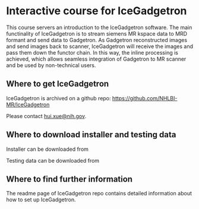 # Interactive course for IceGadgetron

This course servers an introduction to the IceGadgetron software. The main functinality of IceGadgetron is to stream siemens MR kspace data to MRD formant and send data to Gadgetron. As Gadgetron reconstructed images and send images back to scanner, IceGadgetron will receive the images and pass them down the functor chain. In this way, the inline processing is achieved, which allows seamless integration of Gadgetron to MR scanner and be used by non-technical users.

## Where to get IceGadgetron

IceGadgetron is archived on a github repo: https://github.com/NHLBI-MR/IceGadgetron

Please contact hui.xue@nih.gov.

## Where to download installer and testing data

Installer can be downloaded from 

Testing data can be downloaded from

## Where to find further information

The readme page of IceGadgetron repo contains detailed information about how to set up IceGadgetron. 
